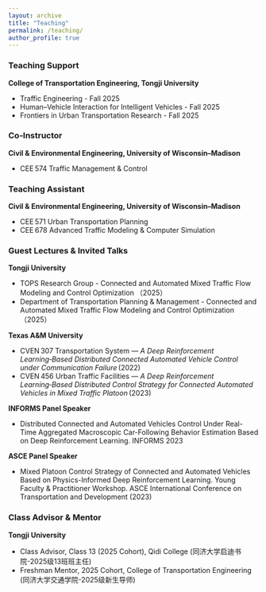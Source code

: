 ```yaml
---
layout: archive
title: "Teaching"
permalink: /teaching/
author_profile: true
---
```


### Teaching Support  
**College of Transportation Engineering, Tongji University**
- Traffic Engineering - Fall 2025  
- Human–Vehicle Interaction for Intelligent Vehicles - Fall 2025
- Frontiers in Urban Transportation Research - Fall 2025  

### Co‑Instructor  
**Civil & Environmental Engineering, University of Wisconsin–Madison**
- CEE 574 Traffic Management & Control

### Teaching Assistant  
**Civil & Environmental Engineering, University of Wisconsin–Madison**
- CEE 571 Urban Transportation Planning  
- CEE 678 Advanced Traffic Modeling & Computer Simulation

### Guest Lectures & Invited Talks 
**Tongji University**
- TOPS Research Group - Connected and Automated Mixed Traffic Flow Modeling and Control Optimization （2025）
- Department of Transportation Planning & Management - Connected and Automated Mixed Traffic Flow Modeling and Control Optimization（2025）
  
**Texas A&M University**
- CVEN 307 Transportation System — *A Deep Reinforcement Learning‑Based Distributed Connected Automated Vehicle Control under Communication Failure* (2022)  
- CVEN 456 Urban Traffic Facilities — *A Deep Reinforcement Learning‑Based Distributed Control Strategy for Connected Automated Vehicles in Mixed Traffic Platoon* (2023)

**INFORMS Panel Speaker**
- Distributed Connected and Automated Vehicles Control Under Real-Time Aggregated Macroscopic Car-Following Behavior Estimation Based on Deep Reinforcement Learning. INFORMS 2023
  
**ASCE Panel Speaker**
- Mixed Platoon Control Strategy of Connected and Automated Vehicles Based on Physics-Informed Deep Reinforcement Learning. Young Faculty & Practitioner Workshop. ASCE International Conference on Transportation and Development (2023)

### Class Advisor & Mentor
**Tongji University**
- Class Advisor, Class 13 (2025 Cohort), Qidi College (同济大学启迪书院-2025级13班班主任)  
- Freshman Mentor, 2025 Cohort, College of Transportation Engineering (同济大学交通学院-2025级新生导师)
